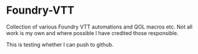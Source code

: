 # Foundry-VTT

Collection of various Foundry VTT automations and QOL macros etc. Not all work is my own and where possible I have credited those responsible.

This is testing whether I can push to github.
